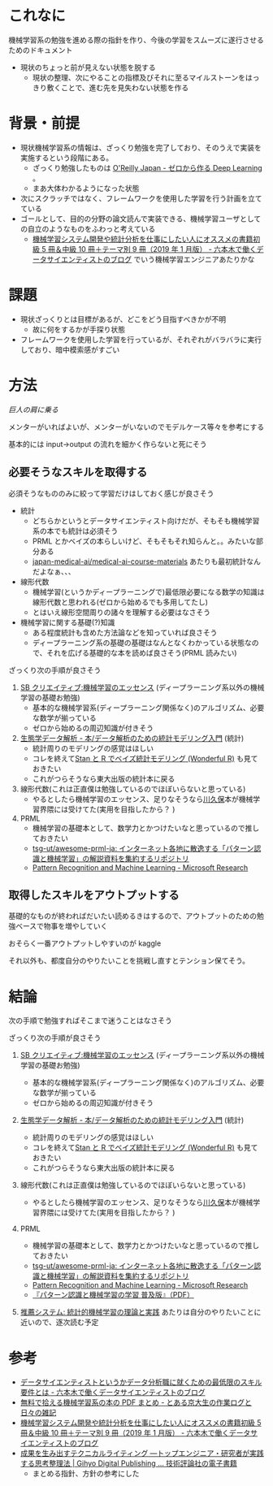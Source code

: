 # これなに

機械学習系の勉強を進める際の指針を作り、今後の学習をスムーズに遂行させるためのドキュメント

- 現状のちょっと前が見えない状態を脱する
  - 現状の整理、次にやることの指標及びそれに至るマイルストーンをはっきり敷くことで、進む先を見失わない状態を作る

# 背景・前提

- 現状機械学習系の情報は、ざっくり勉強を完了しており、そのうえで実装を実施するという段階にある。
  - ざっくり勉強したものは [O'Reilly Japan - ゼロから作る Deep Learning](https://www.oreilly.co.jp/books/9784873117584/) 。
  - まあ大体わかるようになった状態
- 次にスクラッチではなく、フレームワークを使用した学習を行う計画を立てている
- ゴールとして、目的の分野の論文読んで実装できる、機械学習ユーザとしての自立のようなものをふわっと考えている
  - [機械学習システム開発や統計分析を仕事にしたい人にオススメの書籍初級 5 冊＆中級 10 冊＋テーマ別 9 冊（2019 年 1 月版） - 六本木で働くデータサイエンティストのブログ](https://tjo.hatenablog.com/entry/2019/01/10/190000) でいう機械学習エンジニアあたりかな

# 課題

- 現状ざっくりとは目標があるが、どこをどう目指すべきかが不明
  - 故に何をするかが手探り状態
- フレームワークを使用した学習を行っているが、それぞれがバラバラに実行しており、暗中模索感がすごい

# 方法

_巨人の肩に乗る_

メンターがいればよいが、メンターがいないのでモデルケース等々を参考にする

基本的には input→output の流れを細かく作らないと死にそう

## 必要そうなスキルを取得する

必須そうなもののみに絞って学習だけはしておく感じが良さそう

- 統計
  - どちらかというとデータサイエンティスト向けだが、そもそも機械学習系の本でも統計は必須そう
  - PRML とかベイズの本らしいけど、そもそもそれ知らんと。。みたいな部分ある
  - [japan-medical-ai/medical-ai-course-materials](https://github.com/japan-medical-ai/medical-ai-course-materials) あたりも最初統計なんだよなぁ、、、
- 線形代数
  - 機械学習(というかディープラーニングで)最低限必要になる数学の知識は線形代数と思われる(ゼロから始めるでも多用してたし)
  - とはいえ線形空間周りの諸々を理解する必要はなさそう
- 機械学習に関する基礎(?)知識
  - ある程度統計も含めた方法論などを知っていれば良さそう
  - ディープラーニング系の基礎の基礎はなんとなくわかっている状態なので、それを広げる基礎的な本を読めば良さそう(PRML 読みたい)

ざっくり次の手順が良さそう

1. [SB クリエイティブ:機械学習のエッセンス](https://www.sbcr.jp/products/4797393965.html) (ディープラーニング系以外の機械学習の基礎お勉強)
   - 基本的な機械学習系(ディープラーニング関係なく)のアルゴリズム、必要な数学が揃っている
   - ゼロから始めるの周辺知識が付きそう
2. [生態学データ解析 - 本/データ解析のための統計モデリング入門](http://hosho.ees.hokudai.ac.jp/~kubo/ce/IwanamiBook.html) (統計)
   - 統計周りのモデリングの感覚はほしい
   - コレを終えて[Stan と R でベイズ統計モデリング (Wonderful R)](https://www.amazon.co.jp/exec/obidos/ASIN/4320112423/statmodeling-22/) も見ておきたい
   - これがつらそうなら東大出版の統計本に戻る
3. 線形代数(これは正直僕は勉強しているのでほぼいらないと思っている)
   - やるとしたら機械学習のエッセンス、足りなそうなら[川久保](https://www.mercari.com/jp/search/?sort_order=&keyword=%E7%B7%9A%E5%BD%A2%E4%BB%A3%E6%95%B0+%E5%B7%9D%E4%B9%85%E4%BF%9D&category_root=&brand_name=&brand_id=&size_group=&price_min=&price_max=&status_on_sale=1)本が機械学習界隈には受けてた(実用を目指したから？ )
4. PRML
   - 機械学習の基礎本として、数学力とかつけたいなと思っているので推しておきたい
   - [tsg-ut/awesome-prml-ja: インターネット各地に散逸する「パターン認識と機械学習」の解説資料を集約するリポジトリ](https://github.com/tsg-ut/awesome-prml-ja)
   - [Pattern Recognition and Machine Learning - Microsoft Research](https://www.microsoft.com/en-us/research/publication/pattern-recognition-machine-learning/)

## 取得したスキルをアウトプットする

基礎的なものが終わればだいたい読めるきはするので、アウトプットのための勉強ベースで物事を増やしていく

おそらく一番アウトプットしやすいのが kaggle

それ以外も、都度自分のやりたいことを挑戦し直すとテンション保てそう。

# 結論

次の手順で勉強すればそこまで迷うことはなさそう

ざっくり次の手順が良さそう

1. [SB クリエイティブ:機械学習のエッセンス](https://www.sbcr.jp/products/4797393965.html) (ディープラーニング系以外の機械学習の基礎お勉強)
   - 基本的な機械学習系(ディープラーニング関係なく)のアルゴリズム、必要な数学が揃っている
   - ゼロから始めるの周辺知識が付きそう
2. [生態学データ解析 - 本/データ解析のための統計モデリング入門](http://hosho.ees.hokudai.ac.jp/~kubo/ce/IwanamiBook.html) (統計)
   - 統計周りのモデリングの感覚はほしい
   - コレを終えて[Stan と R でベイズ統計モデリング (Wonderful R)](https://www.amazon.co.jp/exec/obidos/ASIN/4320112423/statmodeling-22/) も見ておきたい
   - これがつらそうなら東大出版の統計本に戻る
3. 線形代数(これは正直僕は勉強しているのでほぼいらないと思っている)
   - やるとしたら機械学習のエッセンス、足りなそうなら[川久保](https://www.mercari.com/jp/search/?sort_order=&keyword=%E7%B7%9A%E5%BD%A2%E4%BB%A3%E6%95%B0+%E5%B7%9D%E4%B9%85%E4%BF%9D&category_root=&brand_name=&brand_id=&size_group=&price_min=&price_max=&status_on_sale=1)本が機械学習界隈には受けてた(実用を目指したから？ )
4. PRML

   - 機械学習の基礎本として、数学力とかつけたいなと思っているので推しておきたい
   - [tsg-ut/awesome-prml-ja: インターネット各地に散逸する「パターン認識と機械学習」の解説資料を集約するリポジトリ](https://github.com/tsg-ut/awesome-prml-ja)
   - [Pattern Recognition and Machine Learning - Microsoft Research](https://www.microsoft.com/en-us/research/publication/pattern-recognition-machine-learning/)
   - [『パターン認識と機械学習の学習 普及版』（PDF）](https://herumi.github.io/prml/)

5. [推薦システム: 統計的機械学習の理論と実践](https://www.amazon.co.jp/exec/obidos/ASIN/4320124308/hatena-blog-22/) あたりは自分のやりたいことに近いので、逐次読む予定

# 参考

- [データサイエンティストというかデータ分析職に就くための最低限のスキル要件とは - 六本木で働くデータサイエンティストのブログ](https://tjo.hatenablog.com/entry/2015/03/13/190000)
- [無料で拾える機械学習系の本の PDF まとめ - とある京大生の作業ログと日々の雑記](http://komi1230.hatenablog.com/entry/2019/03/14/154236)
- [機械学習システム開発や統計分析を仕事にしたい人にオススメの書籍初級 5 冊＆中級 10 冊＋テーマ別 9 冊（2019 年 1 月版） - 六本木で働くデータサイエンティストのブログ](https://tjo.hatenablog.com/entry/2019/01/10/190000)
- [成果を生み出すテクニカルライティング ―トップエンジニア・研究者が実践する思考整理法 | Gihyo Digital Publishing … 技術評論社の電子書籍](https://gihyo.jp/dp/ebook/2019/978-4-297-10407-8)
  - まとめる指針、方針の参考にした

